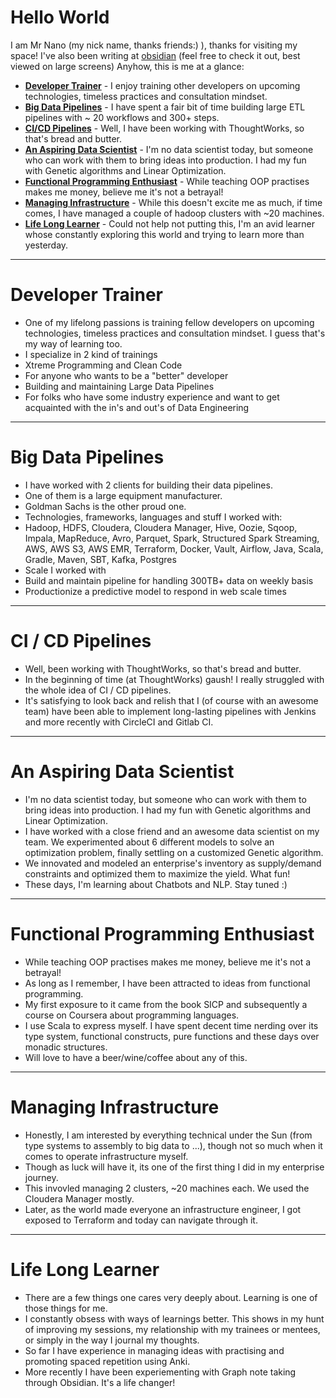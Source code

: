 # Hello World
I am Mr Nano (my nick name, thanks friends:) ), thanks for visiting my space! I've also been writing at [obsidian](https://publish.obsidian.md/opengarage/_START+HERE) (feel free to check it out, best viewed on large screens) Anyhow, this is me at a glance:
- **[Developer Trainer](#developer-trainer)** - I enjoy training other developers on upcoming technologies, timeless practices and consultation mindset.
- **[Big Data Pipelines](#big-data-pipelines)** - I have spent a fair bit of time building large ETL pipelines with ~ 20 workflows and 300+ steps.
- **[CI/CD Pipelines](#ci--cd-pipelines)** - Well, I have been working with ThoughtWorks, so that's bread and butter.
- **[An Aspiring Data Scientist](#an-aspiring-data-scientist)** - I'm no data scientist today, but someone who can work with them to bring ideas into production. I had my fun with Genetic algorithms and Linear Optimization.
- **[Functional Programming Enthusiast](#functional-programming-enthusiast)** - While teaching OOP practises makes me money, believe me it's not a betrayal!
- **[Managing Infrastructure](#managing-infrastructure)** - While this doesn't excite me as much, if time comes, I have managed a couple of hadoop clusters with ~20 machines.
- **[Life Long Learner](#life-long-learner)** - Could not help not putting this, I'm an avid learner whose constantly exploring this world and trying to learn more than yesterday.
__________________
# Developer Trainer
- One of my lifelong passions is training fellow developers on upcoming technologies, timeless practices and consultation mindset. I guess that's my way of learning too.
- I specialize in 2 kind of trainings
- Xtreme Programming and Clean Code
 - For anyone who wants to be a "better" developer
- Building and maintaining Large Data Pipelines
 - For folks who have some industry experience and want to get acquainted with the in's and out's of Data Engineering
_________________
# Big Data Pipelines
- I have worked with 2 clients for building their data pipelines.
- One of them is a large equipment manufacturer.
- Goldman Sachs is the other proud one.
- Technologies, frameworks, languages and stuff I worked with:
- Hadoop, HDFS, Cloudera, Cloudera Manager, Hive, Oozie, Sqoop, Impala, MapReduce, Avro, Parquet, Spark, Structured Spark Streaming, AWS, AWS S3, AWS EMR, Terraform, Docker, Vault, Airflow, Java, Scala, Gradle, Maven, SBT, Kafka, Postgres
- Scale I worked with
- Build and maintain pipeline for handling 300TB+ data on weekly basis
- Productionize a predictive model to respond in web scale times
___________
# CI / CD Pipelines
- Well, been working with ThoughtWorks, so that's bread and butter.
- In the beginning of time (at ThoughtWorks) gaush! I really struggled with the whole idea of CI / CD pipelines.
- It's satisfying to look back and relish that I (of course with an awesome team) have been able to implement long-lasting pipelines with Jenkins and more recently with CircleCI and Gitlab CI.
______________
# An Aspiring Data Scientist
- I'm no data scientist today, but someone who can work with them to bring ideas into production. I had my fun with Genetic algorithms and Linear Optimization.
- I have worked with a close friend and an awesome data scientist on my team. We experimented about 6 different models to solve an optimization problem, finally settling on a customized Genetic algorithm.
- We innovated and modeled an enterprise's inventory as supply/demand constraints and optimized them to maximize the yield. What fun!
- These days, I'm learning about Chatbots and NLP. Stay tuned :)
 
____________________
 
# Functional Programming Enthusiast
 
- While teaching OOP practises makes me money, believe me it's not a betrayal!
- As long as I remember, I have been attracted to ideas from functional programming.
- My first exposure to it came from the book SICP and subsequently a course on Coursera about programming languages.
- I use Scala to express myself. I have spent decent time nerding over its type system, functional constructs, pure functions and these days over monadic structures.
- Will love to have a beer/wine/coffee about any of this.

___________________

# Managing Infrastructure
- Honestly, I am interested by everything technical under the Sun (from type systems to assembly to big data to ...), though not so much when it comes to operate infrastructure myself. 
- Though as luck will have it, its one of the first thing I did in my enterprise journey. 
- This invovled managing 2 clusters, ~20 machines each. We used the Cloudera Manager mostly.
- Later, as the world made everyone an infrastructure engineer, I got exposed to Terraform and today can navigate through it. 

___________________

# Life Long Learner

- There are a few things one cares very deeply about. Learning is one of those things for me.
- I constantly obsess with ways of learnings better. This shows in my hunt of improving my sessions, my relationship with my trainees or mentees, or simply in the way I journal my thoughts. 
- So far I have experience in managing ideas with practising and promoting spaced repetition using Anki. 
- More recently I have been experiementing with Graph note taking through Obsidian. It's a life changer! 
